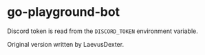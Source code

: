 go-playground-bot
=================

Discord token is read from the `DISCORD_TOKEN` environment variable.

Original version written by LaevusDexter.
